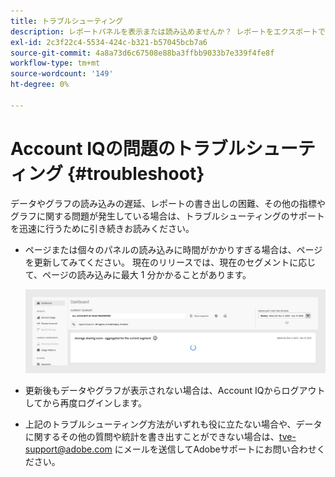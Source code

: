 ```yaml
---
title: トラブルシューティング
description: レポートパネルを表示または読み込めませんか？ レポートをエクスポートできない場合は、 製品でよく発生する問題を解決する方法を理解します。
exl-id: 2c3f22c4-5534-424c-b321-b57045bcb7a6
source-git-commit: 4a8a73d6c67508e88ba3ffbb9033b7e339f4fe8f
workflow-type: tm+mt
source-wordcount: '149'
ht-degree: 0%

---
```


# Account IQの問題のトラブルシューティング {#troubleshoot}

データやグラフの読み込みの遅延、レポートの書き出しの困難、その他の指標やグラフに関する問題が発生している場合は、トラブルシューティングのサポートを迅速に行うために引き続きお読みください。

* ページまたは個々のパネルの読み込みに時間がかかりすぎる場合は、ページを更新してみてください。 現在のリリースでは、現在のセグメントに応じて、ページの読み込みに最大 1 分かかることがあります。

  ![](assets/troubleshoot.png)

* 更新後もデータやグラフが表示されない場合は、Account IQからログアウトしてから再度ログインします。

* 上記のトラブルシューティング方法がいずれも役に立たない場合や、データに関するその他の質問や統計を書き出すことができない場合は、<tve-support@adobe.com> にメールを送信してAdobeサポートにお問い合わせください。
